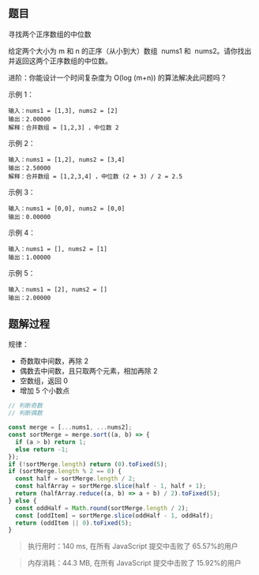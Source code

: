 #

## 题目

寻找两个正序数组的中位数

给定两个大小为 m 和 n 的正序（从小到大）数组  nums1 和  nums2。请你找出并返回这两个正序数组的中位数。

进阶：你能设计一个时间复杂度为 O(log (m+n)) 的算法解决此问题吗？

示例 1：

```
输入：nums1 = [1,3], nums2 = [2]
输出：2.00000
解释：合并数组 = [1,2,3] ，中位数 2
```

示例 2：

```
输入：nums1 = [1,2], nums2 = [3,4]
输出：2.50000
解释：合并数组 = [1,2,3,4] ，中位数 (2 + 3) / 2 = 2.5
```

示例 3：

```
输入：nums1 = [0,0], nums2 = [0,0]
输出：0.00000
```

示例 4：

```
输入：nums1 = [], nums2 = [1]
输出：1.00000
```

示例 5：

```
输入：nums1 = [2], nums2 = []
输出：2.00000
```

## 题解过程

规律：

- 奇数取中间数，再除 2
- 偶数去中间数，且只取两个元素，相加再除 2
- 空数组，返回 0
- 增加 5 个小数点

```js
// 判断奇数
// 判断偶数

const merge = [...nums1, ...nums2];
const sortMerge = merge.sort((a, b) => {
  if (a > b) return 1;
  else return -1;
});
if (!sortMerge.length) return (0).toFixed(5);
if (sortMerge.length % 2 == 0) {
  const half = sortMerge.length / 2;
  const halfArray = sortMerge.slice(half - 1, half + 1);
  return (halfArray.reduce((a, b) => a + b) / 2).toFixed(5);
} else {
  const oddHalf = Math.round(sortMerge.length / 2);
  const [oddItem] = sortMerge.slice(oddHalf - 1, oddHalf);
  return (oddItem || 0).toFixed(5);
}
```

> 执行用时：140 ms, 在所有 JavaScript 提交中击败了 65.57%的用户

> 内存消耗：44.3 MB, 在所有 JavaScript 提交中击败了 15.92%的用户
